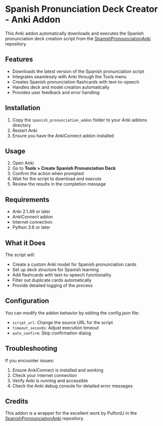 # Spanish Pronunciation Deck Creator - Anki Addon

This Anki addon automatically downloads and executes the Spanish pronunciation deck creation script from the [SpanishPronounciationAnki](https://github.com/PulfordJ/SpanishPronounciationAnki) repository.

## Features

- Downloads the latest version of the Spanish pronunciation script
- Integrates seamlessly with Anki through the Tools menu
- Creates Spanish pronunciation flashcards with text-to-speech
- Handles deck and model creation automatically
- Provides user feedback and error handling

## Installation

1. Copy the `spanish_pronunciation_addon` folder to your Anki addons directory
2. Restart Anki
3. Ensure you have the AnkiConnect addon installed

## Usage

1. Open Anki
2. Go to **Tools > Create Spanish Pronunciation Deck**
3. Confirm the action when prompted
4. Wait for the script to download and execute
5. Review the results in the completion message

## Requirements

- Anki 2.1.49 or later
- AnkiConnect addon
- Internet connection
- Python 3.6 or later

## What it Does

The script will:
- Create a custom Anki model for Spanish pronunciation cards
- Set up deck structure for Spanish learning
- Add flashcards with text-to-speech functionality
- Filter out duplicate cards automatically
- Provide detailed logging of the process

## Configuration

You can modify the addon behavior by editing the config.json file:
- `script_url`: Change the source URL for the script
- `timeout_seconds`: Adjust execution timeout
- `auto_confirm`: Skip confirmation dialog

## Troubleshooting

If you encounter issues:
1. Ensure AnkiConnect is installed and working
2. Check your internet connection
3. Verify Anki is running and accessible
4. Check the Anki debug console for detailed error messages

## Credits

This addon is a wrapper for the excellent work by PulfordJ in the [SpanishPronounciationAnki](https://github.com/PulfordJ/SpanishPronounciationAnki) repository.